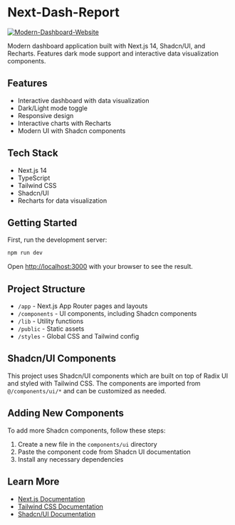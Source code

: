 # Next-Dash-Report
[![Modern-Dashboard-Website](https://img.shields.io/badge/Modern%20Dashboard-Website-blue?style=flat-square&labelColor=blue&color=gray)](https://naviandrei.github.io/next-dash-report/)

Modern dashboard application built with Next.js 14, Shadcn/UI, and Recharts. Features dark mode support and interactive data visualization components.

## Features

- Interactive dashboard with data visualization
- Dark/Light mode toggle
- Responsive design
- Interactive charts with Recharts
- Modern UI with Shadcn components

## Tech Stack

- Next.js 14
- TypeScript
- Tailwind CSS
- Shadcn/UI
- Recharts for data visualization

## Getting Started

First, run the development server:

```bash
npm run dev
```

Open [http://localhost:3000](http://localhost:3000) with your browser to see the result.

## Project Structure

- `/app` - Next.js App Router pages and layouts
- `/components` - UI components, including Shadcn components
- `/lib` - Utility functions
- `/public` - Static assets
- `/styles` - Global CSS and Tailwind config

## Shadcn/UI Components

This project uses Shadcn/UI components which are built on top of Radix UI and styled with Tailwind CSS. The components are imported from `@/components/ui/*` and can be customized as needed.

## Adding New Components

To add more Shadcn components, follow these steps:

1. Create a new file in the `components/ui` directory
2. Paste the component code from Shadcn UI documentation
3. Install any necessary dependencies

## Learn More

- [Next.js Documentation](https://nextjs.org/docs)
- [Tailwind CSS Documentation](https://tailwindcss.com/docs)
- [Shadcn/UI Documentation](https://ui.shadcn.com) 
